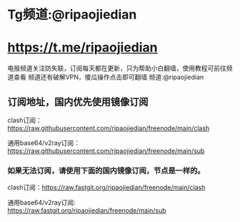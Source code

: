 # Tg频道:@ripaojiedian
# https://t.me/ripaojiedian
电报频道关注防失联，订阅每天都在更新，只为帮助小白翻墙，使用教程可前往频道查看
频道还有破解VPN，傻瓜操作点击即可翻墙
频道:@ripaojiedian

## 订阅地址，国内优先使用镜像订阅

clash订阅：https://raw.githubusercontent.com/ripaojiedian/freenode/main/clash

通用base64/v2ray订阅：https://raw.githubusercontent.com/ripaojiedian/freenode/main/sub


### 如果无法订阅，请使用下面的国内镜像订阅，节点是一样的。

clash订阅：https://raw.fastgit.org/ripaojiedian/freenode/main/clash

通用base64/v2ray订阅: https://raw.fastgit.org/ripaojiedian/freenode/main/sub
